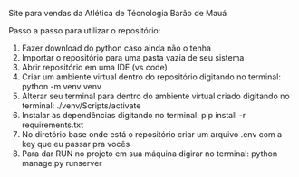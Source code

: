 Site para vendas da Atlética de Técnologia Barão de Mauá

Passo a passo para utilizar o repositório:
1. Fazer download do python caso ainda não o tenha
2. Importar o repositório para uma pasta vazia de seu sistema
3. Abrir repositório em uma IDE (vs code)
4. Criar um ambiente virtual dentro do repositório digitando no terminal: python -m venv venv
5. Alterar seu terminal para dentro do ambiente virtual criado digitando no terminal: ./venv/Scripts/activate
6. Instalar as dependências digitando no terminal: pip install -r requirements.txt
7. No diretório base onde está o repositório criar um arquivo .env com a key que eu passar pra vocês
8. Para dar RUN no projeto em sua máquina digirar no terminal: python manage.py runserver
  
